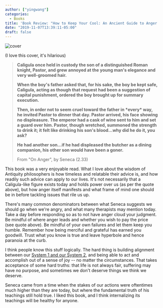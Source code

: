 ```yaml
---
author: ["yingwang"]
categories:
  - Books
title: 'Book Review: "How to Keep Your Cool: An Ancient Guide to Anger Management", by Seneca (Selected, translated, and introduced by James Romm)'
date: "2019-11-07T13:39:11-05:00"
draft: false
---
```


![cover](/img/posts/2019/11/07/on_anger_1.jpg)

(I love this cover, it's hilarious)

> **Caligula once held in custody the son of a distinguished Roman knight,
> Pastor, and grew annoyed at the young man's elegance and very well-groomed
> hair.**
>
> **When the boy's father asked that, for his sake, the boy be kept safe,
> Caligula, acting as though that request had been a suggestion of capital
> punishment, ordered the boy brought up for summary execution.**
>
> **Then, in order not to seem cruel toward the father in \*every\* way, he
> invited Pastor to dinner that day. Pastor arrived, his face showing no
> displeasure. The emperor had a cask of wine sent to him and set a guard over
> him. Pastor, though wretched, summoned the strength to drink it; it felt like
> drinking his son's blood...why did he do it, you ask?**
>
> **He had another son...if he had displeased the butcher as a dining companion,
> his other son would have been a goner.**
>
> From "On Anger", by Seneca (2.33)

This book was a very enjoyable read. What I love about the wisdom of Antiquity
philosophers is how timeless and relatable their advice is, and how readily such
advice can apply to our lives. It's not necessarily that a Caligula-like figure
exists today and holds power over us (as per the quote above), but how anger
itself manifests and what frame of mind one should be in before tackling issues
that rile us up.

There's many common denominators between what Seneca suggests we should go when
we're angry, and what many therapists may mention today. Take a day before
responding so as to not have anger cloud your judgment. Be mindful of where
anger leads and whether you wish to pay the price (see quote above). Be mindful
of your own failures and let them keep you humble. Remember how being merciful
and grateful has earned you goodwill. Trust what you know is true and leave
hyperbole and hence paranoia at the curb.

I think people know this stuff logically. The hard thing is building alignment
between our [System 1 and our System
2](/posts/2018/08/19/thinking_fast_and_slow), and being able to act and
accomplish out of a sense of joy -- no matter the circumstances. That takes
acceptance of some hard truths: that life is not always fair, suffering may have
no purpose, and sometimes we don't deserve things we think we deserve.

Seneca came from a time when the stakes of our actions were oftentimes much
higher than they are today, but where the fundamental truth of his teachings
still hold true. I liked this book, and I think internalizing its teachings will
be healthy for anyone.
